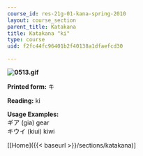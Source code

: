 ```yaml
---
course_id: res-21g-01-kana-spring-2010
layout: course_section
parent_title: Katakana
title: Katakana "ki"
type: course
uid: f2fc44fc96401b2f40138a1dfaefcd30

---
```


**![0513.gif](/coursemedia/res-21g-01-kana-spring-2010/8a1878e297da672dcb20ea7c805914cb_0513.gif)**

**Printed form:** キ

**Reading:** ki

**Usage Examples:**  
ギア (gia) gear  
キウイ (kiui) kiwi

\[[Home]({{< baseurl >}}/sections/katakana)\]